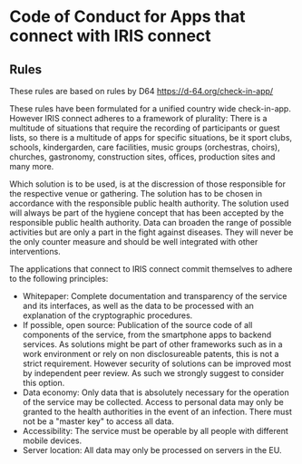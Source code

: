 # Code of Conduct for Apps that connect with IRIS connect

## Rules

These rules are based on rules by D64
https://d-64.org/check-in-app/

These rules have been formulated for a unified country wide check-in-app.
However IRIS connect adheres to a framework of plurality: There is a multitude of situations that require the recording of participants or guest lists, so there is a multitude of apps for specific situations, be it sport clubs, schools, kindergarden, care facilities, music groups (orchestras, choirs), churches, gastronomy, construction sites, offices, production sites and many more.

Which solution is to be used, is at the discression of those responsible for the respective venue or gathering. The solution has to be chosen in accordance with the responsible public health authority. The solution used will always be part of the hygiene concept that has been accepted by the responsible public health authority. Data can broaden the range of possible activities but are only a part in the fight against diseases. They will never be the only counter measure and should be well integrated with other interventions.

The applications that connect to IRIS connect commit themselves to adhere to the following principles:

* Whitepaper: Complete documentation and transparency of the service and its interfaces, as well as the data to be processed with an explanation of the cryptographic procedures.
* If possible, open source: Publication of the source code of all components of the service, from the smartphone apps to backend services. As solutions might be part of other frameworks such as in a work environment or rely on non disclosureable patents, this is not a strict requirement. However security of solutions can be improved most by independent peer review. As such we strongly suggest to consider this option.
* Data economy: Only data that is absolutely necessary for the operation of the service may be collected. Access to personal data may only be granted to the health authorities in the event of an infection. There must not be a "master key" to access all data.
* Accessibility: The service must be operable by all people with different mobile devices.
* Server location: All data may only be processed on servers in the EU.
